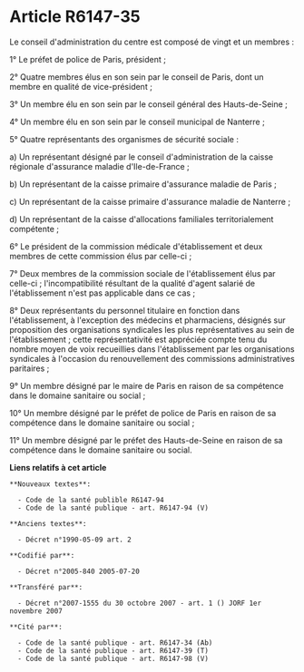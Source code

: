# Article R6147-35

Le conseil d'administration du centre est composé de vingt et un membres :

1° Le préfet de police de Paris, président ;

2° Quatre membres élus en son sein par le conseil de Paris, dont un membre en qualité de vice-président ;

3° Un membre élu en son sein par le conseil général des Hauts-de-Seine ;

4° Un membre élu en son sein par le conseil municipal de Nanterre ;

5° Quatre représentants des organismes de sécurité sociale :

a) Un représentant désigné par le conseil d'administration de la caisse régionale d'assurance maladie d'Ile-de-France ;

b) Un représentant de la caisse primaire d'assurance maladie de Paris ;

c) Un représentant de la caisse primaire d'assurance maladie de Nanterre ;

d) Un représentant de la caisse d'allocations familiales territorialement compétente ;

6° Le président de la commission médicale d'établissement et deux membres de cette commission élus par celle-ci ;

7° Deux membres de la commission sociale de l'établissement élus par celle-ci ; l'incompatibilité résultant de la qualité
d'agent salarié de l'établissement n'est pas applicable dans ce cas ;

8° Deux représentants du personnel titulaire en fonction dans l'établissement, à l'exception des médecins et pharmaciens,
désignés sur proposition des organisations syndicales les plus représentatives au sein de l'établissement ; cette
représentativité est appréciée compte tenu du nombre moyen de voix recueillies dans l'établissement par les organisations
syndicales à l'occasion du renouvellement des commissions administratives paritaires ;

9° Un membre désigné par le maire de Paris en raison de sa compétence dans le domaine sanitaire ou social ;

10° Un membre désigné par le préfet de police de Paris en raison de sa compétence dans le domaine sanitaire ou social ;

11° Un membre désigné par le préfet des Hauts-de-Seine en raison de sa compétence dans le domaine sanitaire ou social.

**Liens relatifs à cet article**

	**Nouveaux textes**:

	  - Code de la santé publible R6147-94
	  - Code de la santé publique - art. R6147-94 (V)

	**Anciens textes**:

	  - Décret n°1990-05-09 art. 2

	**Codifié par**:

	  - Décret n°2005-840 2005-07-20

	**Transféré par**:

	  - Décret n°2007-1555 du 30 octobre 2007 - art. 1 () JORF 1er novembre 2007

	**Cité par**:

	  - Code de la santé publique - art. R6147-34 (Ab)
	  - Code de la santé publique - art. R6147-39 (T)
	  - Code de la santé publique - art. R6147-98 (V)
